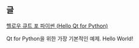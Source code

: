 

## 글

[헬로우 큐트 포 파이썬 (Hello Qt for Python)](Hello-Qt-For-Python.md)

Qt for Python을 위한 가장 기본적인 예제. Hello World!






